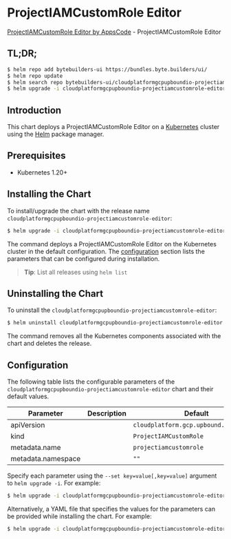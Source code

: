 # ProjectIAMCustomRole Editor

[ProjectIAMCustomRole Editor by AppsCode](https://byte.builders) - ProjectIAMCustomRole Editor

## TL;DR;

```bash
$ helm repo add bytebuilders-ui https://bundles.byte.builders/ui/
$ helm repo update
$ helm search repo bytebuilders-ui/cloudplatformgcpupboundio-projectiamcustomrole-editor --version=v0.4.18
$ helm upgrade -i cloudplatformgcpupboundio-projectiamcustomrole-editor bytebuilders-ui/cloudplatformgcpupboundio-projectiamcustomrole-editor -n default --create-namespace --version=v0.4.18
```

## Introduction

This chart deploys a ProjectIAMCustomRole Editor on a [Kubernetes](http://kubernetes.io) cluster using the [Helm](https://helm.sh) package manager.

## Prerequisites

- Kubernetes 1.20+

## Installing the Chart

To install/upgrade the chart with the release name `cloudplatformgcpupboundio-projectiamcustomrole-editor`:

```bash
$ helm upgrade -i cloudplatformgcpupboundio-projectiamcustomrole-editor bytebuilders-ui/cloudplatformgcpupboundio-projectiamcustomrole-editor -n default --create-namespace --version=v0.4.18
```

The command deploys a ProjectIAMCustomRole Editor on the Kubernetes cluster in the default configuration. The [configuration](#configuration) section lists the parameters that can be configured during installation.

> **Tip**: List all releases using `helm list`

## Uninstalling the Chart

To uninstall the `cloudplatformgcpupboundio-projectiamcustomrole-editor`:

```bash
$ helm uninstall cloudplatformgcpupboundio-projectiamcustomrole-editor -n default
```

The command removes all the Kubernetes components associated with the chart and deletes the release.

## Configuration

The following table lists the configurable parameters of the `cloudplatformgcpupboundio-projectiamcustomrole-editor` chart and their default values.

|     Parameter      | Description |                      Default                      |
|--------------------|-------------|---------------------------------------------------|
| apiVersion         |             | <code>cloudplatform.gcp.upbound.io/v1beta1</code> |
| kind               |             | <code>ProjectIAMCustomRole</code>                 |
| metadata.name      |             | <code>projectiamcustomrole</code>                 |
| metadata.namespace |             | <code>""</code>                                   |


Specify each parameter using the `--set key=value[,key=value]` argument to `helm upgrade -i`. For example:

```bash
$ helm upgrade -i cloudplatformgcpupboundio-projectiamcustomrole-editor bytebuilders-ui/cloudplatformgcpupboundio-projectiamcustomrole-editor -n default --create-namespace --version=v0.4.18 --set apiVersion=cloudplatform.gcp.upbound.io/v1beta1
```

Alternatively, a YAML file that specifies the values for the parameters can be provided while
installing the chart. For example:

```bash
$ helm upgrade -i cloudplatformgcpupboundio-projectiamcustomrole-editor bytebuilders-ui/cloudplatformgcpupboundio-projectiamcustomrole-editor -n default --create-namespace --version=v0.4.18 --values values.yaml
```
